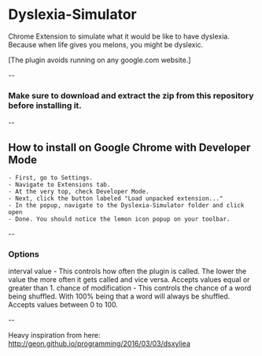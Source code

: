 # Dyslexia-Simulator
Chrome Extension to simulate what it would be like to have dyslexia.
Because when life gives you melons, you might be dyslexic.

[The plugin avoids running on any google.com website.]

--

### Make sure to download and extract the zip from this repository before installing it.

--

## How to install on Google Chrome with Developer Mode

    - First, go to Settings.
    - Navigate to Extensions tab.
    - At the very top, check Developer Mode.
    - Next, click the button labeled "Load unpacked extension..."
    - In the popup, navigate to the Dyslexia-Simulator folder and click open
    - Done. You should notice the lemon icon popup on your toolbar.

--

### Options

interval value - This controls how often the plugin is called. The lower the value the more often it gets called and vice versa. Accepts values equal or greater than 1.
chance of modification - This controls the chance of a word being shuffled. With 100% being that a word will always be shuffled. Accepts values between 0 to 100.

--

Heavy inspiration from here: http://geon.github.io/programming/2016/03/03/dsxyliea
